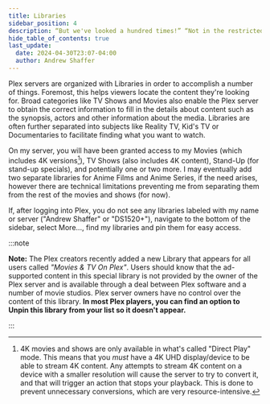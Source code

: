 ```yaml
---
title: Libraries
sidebar_position: 4
description: “But we've looked a hundred times!” “Not in the restricted section. Happy Christmas.”
hide_table_of_contents: true
last_update:
  date: 2024-04-30T23:07-04:00
  author: Andrew Shaffer
---
```


Plex servers are organized with Libraries in order to accomplish a number of things. Foremost, this helps viewers locate the content they're looking for. Broad categories like TV Shows and Movies also enable the Plex server to obtain the correct information to fill in the details about content such as the synopsis, actors and other information about the media. Libraries are often further separated into subjects like Reality TV, Kid's TV or Documentaries to facilitate finding what you want to watch.

On my server, you will have been granted access to my Movies (which includes 4K versions[^2]), TV Shows (also includes 4K content), Stand-Up (for stand-up specials), and potentially one or two more. I may eventually add two separate libraries for Anime Films and Anime Series, if the need arises, however there are technical limitations preventing me from separating them from the rest of the movies and shows (for now).

If, after logging into Plex, you do not see any libraries labeled with my name or server ("Andrew Shaffer" or "DS1520+"), navigate to the bottom of the sidebar, select More..., find my libraries and pin them for easy access.

:::note

**Note:** The Plex creators recently added a new Library that appears for all users called *"Movies & TV On Plex"*. Users should know that the ad-supported content in this special library is not provided by the owner of the Plex server and is available through a deal between Plex software and a number of movie studios. Plex server owners have no control over the content of this library. **In most Plex players, you can find an option to Unpin this library from your list so it doesn't appear.**

:::

[^2]: 4K movies and shows are only available in what's called "Direct Play" mode. This means that you *must* have a 4K UHD display/device to be able to stream 4K content. Any attempts to stream 4K content on a device with a smaller resolution will cause the server to try to convert it, and that will trigger an action that stops your playback. This is done to prevent unnecessary conversions, which are very resource-intensive.
